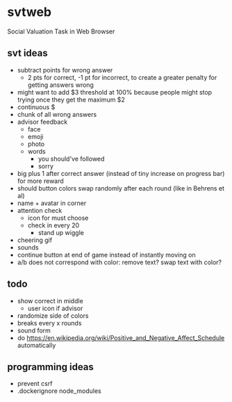 # svtweb

Social Valuation Task in Web Browser

## svt ideas
- subtract points for wrong answer
    - 2 pts for correct, -1 pt for incorrect, to create a greater penalty for getting answers wrong
- might want to add $3 threshold at 100% because people might stop trying once they get the maximum $2
- continuous $
- chunk of all wrong answers
- advisor feedback
    - face
    - emoji
    - photo
    - words
        - you should've followed
        - sorry
- big plus 1 after correct answer (instead of tiny increase on progress bar) for more reward
- should button colors swap randomly after each round (like in Behrens et al)
- name + avatar in corner
- attention check
    - icon for must choose
    - check in every 20
        - stand up wiggle
- cheering gif
- sounds
- continue button at end of game instead of instantly moving on
- a/b does not correspond with color: remove text? swap text with color?

## todo
- show correct in middle
    - user icon if advisor
- randomize side of colors
- breaks every x rounds
- sound form
- do https://en.wikipedia.org/wiki/Positive_and_Negative_Affect_Schedule automatically
   
## programming ideas
- prevent csrf
- .dockerignore node_modules